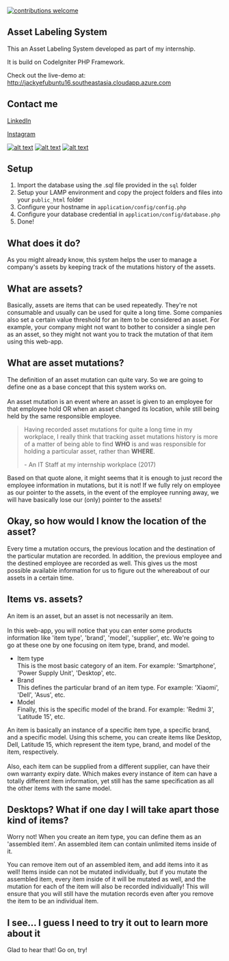 [![contributions welcome](https://img.shields.io/badge/contributions-welcome-brightgreen.svg?style=flat)](https://github.com/jackyef/asset-labeling-system/issues)

Asset Labeling System
---
This an Asset Labeling System developed as part of my internship. 

It is build on CodeIgniter PHP Framework.

Check out the live-demo at: http://jackyefubuntu16.southeastasia.cloudapp.azure.com

Contact me
---
[LinkedIn](https://www.linkedin.com/in/jacky-efendi-094643a1/)

[Instagram](https://www.instagram.com/_u/jackyef_)

[![alt text][2.1]][2]
[![alt text][3.1]][3]
[![alt text][6.1]][6]

[2]: http://www.facebook.com/zhouyongchao
[3]: https://plus.google.com/+JackyEfendi1
[6]: http://www.github.com/jackyef

[1.1]: http://i.imgur.com/tXSoThF.png (twitter icon with padding)
[2.1]: http://i.imgur.com/P3YfQoD.png (facebook icon with padding)
[3.1]: http://i.imgur.com/yCsTjba.png (google plus icon with padding)
[4.1]: http://i.imgur.com/YckIOms.png (tumblr icon with padding)
[5.1]: http://i.imgur.com/1AGmwO3.png (dribbble icon with padding)
[6.1]: http://i.imgur.com/0o48UoR.png (github icon with padding)

Setup
---
1. Import the database using the .sql file provided in the `sql` folder
2. Setup your LAMP environment and copy the project folders and files into your `public_html` folder
3. Configure your hostname in `application/config/config.php`
4. Configure your database credential in `application/config/database.php`
5. Done!

What does it do?
------------
As you might already know, this system helps the user to manage a company's assets by keeping track
of the mutations history of the assets.

What are assets?
----
Basically, assets are items that can be used repeatedly. They're not consumable and usually can be used
for quite a long time. Some companies also set a certain value threshold for an item to be considered
an asset. For example, your company might not want to bother to consider a single pen as an asset, so they
might not want you to track the mutation of that item using this web-app.

What are asset mutations?
---
The definition of an asset mutation can quite vary. So we are going to define one as a base concept
that this system works on.
<br/>
<br/>
An asset mutation is an event where an asset is given to an employee for that employee hold OR when an
asset changed its location, while still being held by the same responsible employee.

<span class="fa fa-2x fa-quote-left pull-left"></span>
>Having recorded asset mutations for quite a long time in my workplace, I really think that
>tracking asset mutations history is more of a matter of being able to find <strong>WHO</strong>
>is and was responsible for holding a particular asset, rather than <strong>WHERE</strong>.
><footer>- An IT Staff at my internship workplace (2017)</footer>

Based on that quote alone, it might seems that it is enough to just record the employee information in mutations,
but it is not! If we fully rely on employee as our pointer to the assets, in the event of the employee running away,
we will have basically lose our (only) pointer to the assets!

Okay, so how would I know the location of the asset?
---
Every time a mutation occurs, the previous location and the destination of the particular mutation
are recorded. In addition, the previous employee and the destined employee are recorded as well.
This gives us the most possible available information for us to figure out the whereabout of our
assets in a certain time.

Items vs. assets?
---
An item is an asset, but an asset is not necessarily an item.
<br/>
<br/>
In this web-app, you will notice that you can enter some products information like 'item type',
'brand', 'model', 'supplier', etc. We're going to go at these one by one focusing on item type, brand, and model.
<ul>
    <li>
        Item type
        <br/>
        This is the most basic category of an item. For example: 'Smartphone', 'Power Supply Unit', 'Desktop', etc.
    </li>
    <li>
        Brand
        <br/>
        This defines the particular brand of an item type. For example: 'Xiaomi', 'Dell', 'Asus', etc.
    </li>
    <li>
        Model
        <br/>
        Finally, this is the specific model of the brand. For example: 'Redmi 3', 'Latitude 15', etc.
    </li>
</ul>
An item is basically an instance of a specific item type, a specific brand, and a specific model.
Using this scheme, you can create items like Desktop, Dell, Latitude 15, which represent the item type, brand,
and model of the item, respectively.
<br/>
<br/>
Also, each item can be supplied from a different supplier, can have their own warranty expiry date. Which makes
every instance of item can have a totally different item information, yet still has the same specification as
all the other items with the same model.

Desktops? What if one day I will take apart those kind of items?
---
Worry not! When you create an item type, you can define them as an 'assembled item'.
An assembled item can contain unlimited items inside of it.

You can remove item out of an assembled item,
and add items into it as well! Items inside can not be mutated individually, but if you mutate
the assembled item, every item inside of it will be mutated as well, and the mutation for each
of the item will also be recorded individually! This will ensure that you will still have the
mutation records even after you remove the item to be an individual item.

I see... I guess I need to try it out to learn more about it
---
Glad to hear that! Go on, try!
